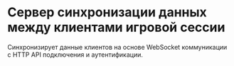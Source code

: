 # Сервер синхронизации данных между клиентами игровой сессии
Синхронизирует данные клиентов на основе WebSocket коммуникации с HTTP API подключения и аутентификации. 
